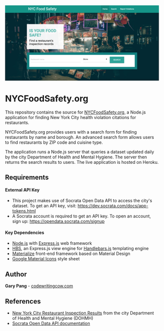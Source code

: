 ![Screenshot of homepage](https://github.com/CodeWritingCow/NYC-restaurant-inspection-records/blob/master/Screenshot%20homepage.png)

# NYCFoodSafety.org
This repository contains the source for [NYCFoodSafety.org](http://nycfoodsafety.org), a Node.js application for finding New York City health violation citations for restaurants.

NYCFoodSafety.org provides users with a search form for finding restaurants by name and borough. An advanced search form allows users to find restaurants by ZIP code and cuisine type.

The application runs a Node.js server that queries a dataset updated daily by the city Department of Health and Mental Hygiene. The server then returns the search results to users. The live application is hosted on Heroku.

## Requirements

#### External API Key

- This project makes use of Socrata Open Data API to access the city's dataset. To get an API key, visit: https://dev.socrata.com/docs/app-tokens.html
- A Socrata account is required to get an API key. To open an account, sign up: https://opendata.socrata.com/signup

#### Key Dependencies

- [Node.js](https://nodejs.org/en/) with [Express.js](https://expressjs.com/) web framework
- [HBS](https://github.com/pillarjs/hbs), an Express.js view engine for [Handlebars.js](https://handlebarsjs.com) templating engine
- [Materialize](https://materializecss.com/) front-end framework based on Material Design
- [Google Material Icons](https://fonts.googleapis.com/icon?family=Material+Icons) style sheet

## Author
**Gary Pang** - [codewritingcow.com](http://codewritingcow.com)

## References
- [New York City Restaurant Inspection Results](https://data.cityofnewyork.us/Health/DOHMH-New-York-City-Restaurant-Inspection-Results/43nn-pn8j) from the city Department of Health and Mental Hygiene (DOHMH)
- [Socrata Open Data API documentation](https://dev.socrata.com/)
